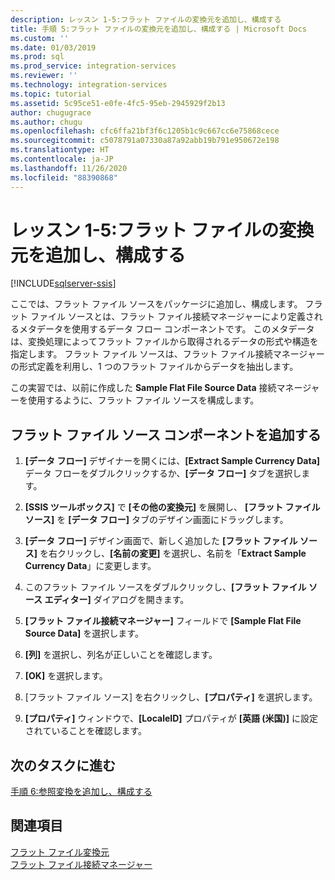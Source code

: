 ```yaml
---
description: レッスン 1-5:フラット ファイルの変換元を追加し、構成する
title: 手順 5:フラット ファイルの変換元を追加し、構成する | Microsoft Docs
ms.custom: ''
ms.date: 01/03/2019
ms.prod: sql
ms.prod_service: integration-services
ms.reviewer: ''
ms.technology: integration-services
ms.topic: tutorial
ms.assetid: 5c95ce51-e0fe-4fc5-95eb-2945929f2b13
author: chugugrace
ms.author: chugu
ms.openlocfilehash: cfc6ffa21bf3f6c1205b1c9c667cc6e75868cece
ms.sourcegitcommit: c5078791a07330a87a92abb19b791e950672e198
ms.translationtype: HT
ms.contentlocale: ja-JP
ms.lasthandoff: 11/26/2020
ms.locfileid: "88390868"
---
```

# <a name="lesson-1-5-add-and-configure-the-flat-file-source"></a>レッスン 1-5:フラット ファイルの変換元を追加し、構成する

[!INCLUDE[sqlserver-ssis](../includes/applies-to-version/sqlserver-ssis.md)]


ここでは、フラット ファイル ソースをパッケージに追加し、構成します。 フラット ファイル ソースとは、フラット ファイル接続マネージャーにより定義されるメタデータを使用するデータ フロー コンポーネントです。 このメタデータは、変換処理によってフラット ファイルから取得されるデータの形式や構造を指定します。 フラット ファイル ソースは、フラット ファイル接続マネージャーの形式定義を利用し、1 つのフラット ファイルからデータを抽出します。  
  
この実習では、以前に作成した **Sample Flat File Source Data** 接続マネージャーを使用するように、フラット ファイル ソースを構成します。  
  
## <a name="add-a-flat-file-source-component"></a>フラット ファイル ソース コンポーネントを追加する  
  
1.  **[データ フロー]** デザイナーを開くには、**[Extract Sample Currency Data]** データ フローをダブルクリックするか、**[データ フロー]** タブを選択します。  
  
2.  **[SSIS ツールボックス]** で **[その他の変換元]** を展開し、 **[フラット ファイル ソース]** を **[データ フロー]** タブのデザイン画面にドラッグします。  
  
3.  **[データ フロー]** デザイン画面で、新しく追加した **[フラット ファイル ソース]** を右クリックし、**[名前の変更]** を選択し、名前を「**Extract Sample Currency Data**」に変更します。  
  
4.  このフラット ファイル ソースをダブルクリックし、**[フラット ファイル ソース エディター]** ダイアログを開きます。  
  
5.  **[フラット ファイル接続マネージャー]** フィールドで **[Sample Flat File Source Data]** を選択します。  
  
6.  **[列]** を選択し、列名が正しいことを確認します。  
  
7.  **[OK]** を選択します。  
  
8.  [フラット ファイル ソース] を右クリックし、**[プロパティ]** を選択します。  
  
9. **[プロパティ]** ウィンドウで、**[LocaleID]** プロパティが **[英語 (米国)]** に設定されていることを確認します。  
  
## <a name="go-to-next-task"></a>次のタスクに進む
[手順 6:参照変換を追加し、構成する](../integration-services/lesson-1-6-adding-and-configuring-the-lookup-transformations.md)  
  
## <a name="see-also"></a>関連項目  
[フラット ファイル変換元](../integration-services/data-flow/flat-file-source.md)  
[フラット ファイル接続マネージャー](../integration-services/connection-manager/flat-file-connection-manager.md)  
  
  
  

